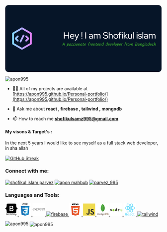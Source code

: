 

<img src="./Images/image.png" alt="shofikul islam parvez" align="center">

<p align="left"> <img src="https://komarev.com/ghpvc/?username=apon995&label=Profile%20views&color=0e75b6&style=flat" alt="apon995" /> </p>

- 👨‍💻 All of my projects are available at [https://apon995.github.io/Personal-portfolio/](https://apon995.github.io/Personal-portfolio/)

- 💬 Ask me about **react , firebase , tailwind , mongodb**

- 📫 How to reach me **shofikulsamz995@gmail.com**

<h4>My visons & Target's :</h4>
<p>
In the next 5 years I would like to see myself as a full stack web developer, in sha allah
</p>

<a align="center" href="https://git.io/streak-stats"><img  align="center"  src="https://github-readme-streak-stats.herokuapp.com?user=Apon995&theme=dark" alt="GitHub Streak" /></a>

<h3 align="left">Connect with me:</h3>
<p align="left">
<a href="https://linkedin.com/in/shofikul islam parvez" target="blank"><img align="center" src="https://raw.githubusercontent.com/rahuldkjain/github-profile-readme-generator/master/src/images/icons/Social/linked-in-alt.svg" alt="shofikul islam parvez" height="30" width="40" /></a>
<a  href="https://fb.com/apon mahbub" target="blank"><img align="center" src="https://raw.githubusercontent.com/rahuldkjain/github-profile-readme-generator/master/src/images/icons/Social/facebook.svg" alt="apon mahbub" height="30" width="40" /></a>
<a href="https://instagram.com/parvez_995" target="blank"><img align="center" src="https://raw.githubusercontent.com/rahuldkjain/github-profile-readme-generator/master/src/images/icons/Social/instagram.svg" alt="parvez_995" height="30" width="40" /></a>
</p>

<h3 align="left">Languages and Tools:</h3>
<p align="left"> <a href="https://getbootstrap.com" target="_blank" rel="noreferrer"> <img src="https://raw.githubusercontent.com/devicons/devicon/master/icons/bootstrap/bootstrap-plain-wordmark.svg" alt="bootstrap" width="40" height="40"/> </a> <a href="https://www.w3schools.com/css/" target="_blank" rel="noreferrer"> <img src="https://raw.githubusercontent.com/devicons/devicon/master/icons/css3/css3-original-wordmark.svg" alt="css3" width="40" height="40"/> </a> <a href="https://expressjs.com" target="_blank" rel="noreferrer"> <img src="https://raw.githubusercontent.com/devicons/devicon/master/icons/express/express-original-wordmark.svg" alt="express" width="40" height="40"/> </a> <a href="https://firebase.google.com/" target="_blank" rel="noreferrer"> <img src="https://www.vectorlogo.zone/logos/firebase/firebase-icon.svg" alt="firebase" width="40" height="40"/> </a> <a href="https://www.w3.org/html/" target="_blank" rel="noreferrer"> <img src="https://raw.githubusercontent.com/devicons/devicon/master/icons/html5/html5-original-wordmark.svg" alt="html5" width="40" height="40"/> </a> <a href="https://developer.mozilla.org/en-US/docs/Web/JavaScript" target="_blank" rel="noreferrer"> <img src="https://raw.githubusercontent.com/devicons/devicon/master/icons/javascript/javascript-original.svg" alt="javascript" width="40" height="40"/> </a> <a href="https://www.mongodb.com/" target="_blank" rel="noreferrer"> <img src="https://raw.githubusercontent.com/devicons/devicon/master/icons/mongodb/mongodb-original-wordmark.svg" alt="mongodb" width="40" height="40"/> </a> <a href="https://nodejs.org" target="_blank" rel="noreferrer"> <img src="https://raw.githubusercontent.com/devicons/devicon/master/icons/nodejs/nodejs-original-wordmark.svg" alt="nodejs" width="40" height="40"/> </a> <a href="https://reactjs.org/" target="_blank" rel="noreferrer"> <img src="https://raw.githubusercontent.com/devicons/devicon/master/icons/react/react-original-wordmark.svg" alt="react" width="40" height="40"/> </a> <a href="https://tailwindcss.com/" target="_blank" rel="noreferrer"> <img src="https://www.vectorlogo.zone/logos/tailwindcss/tailwindcss-icon.svg" alt="tailwind" width="40" height="40"/> </a> </p>





<p><img align="left" src="https://github-readme-stats.vercel.app/api/top-langs?username=apon995&show_icons=true&locale=en&layout=compact" alt="apon995" /></p>

<p>&nbsp;<img align="center" src="https://github-readme-stats.vercel.app/api?username=apon995&show_icons=true&locale=en" alt="apon995" /></p>
